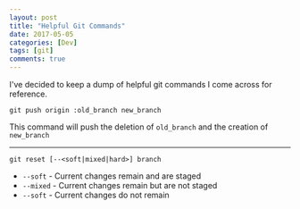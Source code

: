 ```yaml
---
layout: post
title: "Helpful Git Commands"
date: 2017-05-05
categories: [Dev]
tags: [git]
comments: true
---
```

I've decided to keep a dump of helpful git commands I come across for reference.

`git push origin :old_branch new_branch`

This command will push the deletion of `old_branch` and the creation of `new_branch`

---

`git reset [--<soft|mixed|hard>] branch`

- `--soft` - Current changes remain and are staged
- `--mixed` - Current changes remain but are not staged
- `--soft` - Current changes do not remain
